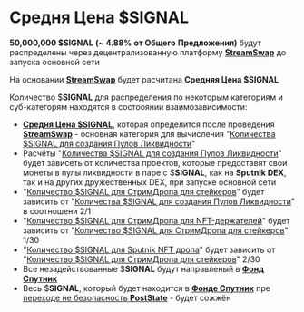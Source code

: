 # Средня Цена $SIGNAL

**50,000,000 $SIGNAL** **(\~ 4.88%** **от Общего** **Предложения)** будут распределены через децентрализованную платформу [**StreamSwap**](https://streamswap.io/) до запуска основной сети&#x20;

На основании [**StreamSwap**](https://streamswap.io/) будет расчитана **Средняя Цена $SIGNAL**&#x20;

Количество $**SIGNAL** для распределения по некоторым категориям и суб-категорям находятся в состооянии взаимозависимости:

* [**Средня Цена $SIGNAL**](srednya-cena-usdsignal.md), которая определится после проведения [**StreamSwap**](https://www.streamswap.io/) - основная категория для вычисления "[Количества $SIGNAL для создания Пулов Ликвидности](../raspredelenie-tokena-usdsignal/sozdanie-pulov/puly-likvidnosti.md)"&#x20;
* Расчёты "[Количества $SIGNAL для создания Пулов Ликвидности](../raspredelenie-tokena-usdsignal/sozdanie-pulov/puly-likvidnosti.md)" будет зависеть от количества проектов, которые предоставят свои монеты в пулы ликвидности в паре с $**SIGNAL**, как на **Sputnik DEX**, так и на других дружественных DEX, при запуске основной сети
* "[Количество $SIGNAL для СтримДропа для стейкеров](../raspredelenie-tokena-usdsignal/strimdrop/)" будет зависить от "[Количества $SIGNAL для создания Пулов Ликвидности](../raspredelenie-tokena-usdsignal/sozdanie-pulov/puly-likvidnosti.md)" в соотношени 2/1
* "[Количество $SIGNAL для СтримДропа для NFT-держателей](../raspredelenie-tokena-usdsignal/strimdrop/nft-derzhateli/)" будет зависить от "[Количество $SIGNAL для СтримДропа для стейкеров](../raspredelenie-tokena-usdsignal/strimdrop/)" 1/30
* "[Количество $SIGNAL для Sputnik NFT дропа](../raspredelenie-tokena-usdsignal/strimdrop/sputnik-nft/)" будет зависить от "[Количество $SIGNAL для СтримДропа для стейкеров](../raspredelenie-tokena-usdsignal/strimdrop/)" 2/30
* Все незадействованные $**SIGNAL** будут направленый в [**Фонд Спутник**](../../fond-sputnik.md)
* Весь $**SIGNAL**, который будет находится в [**Фонде Спутник**](../../fond-sputnik.md) пре [переходе не безопасность **PostState**](perekhod-na-bezopasnost-poststate-blockchain.md) - будет сожжён&#x20;
